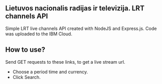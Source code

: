 ## Lietuvos nacionalis radijas ir televizija. LRT channels API  
Simple LRT live channels API created with NodeJS and Express.js. Code was uploaded to the IBM Cloud.

## How to use?
Send GET requests to these links, to get a live stream url. 
 - Choose a period time and currency.
 - Click Search. 


 
